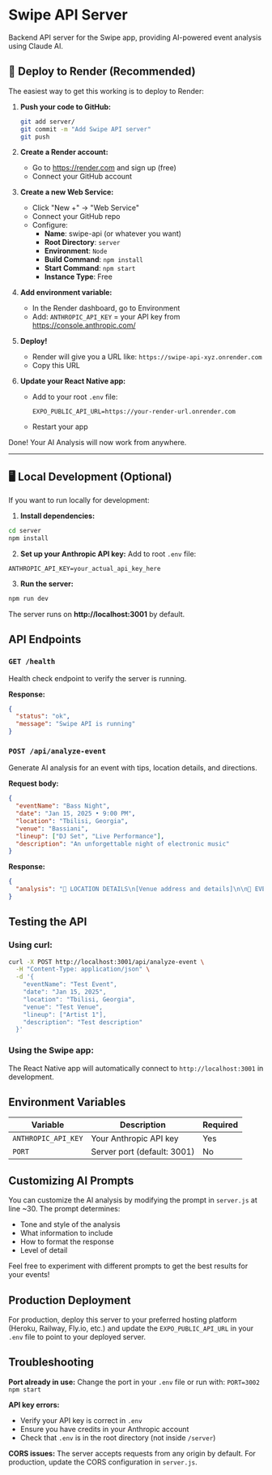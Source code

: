 # Swipe API Server

Backend API server for the Swipe app, providing AI-powered event analysis using Claude AI.

## 🚀 Deploy to Render (Recommended)

The easiest way to get this working is to deploy to Render:

1. **Push your code to GitHub:**
   ```bash
   git add server/
   git commit -m "Add Swipe API server"
   git push
   ```

2. **Create a Render account:**
   - Go to https://render.com and sign up (free)
   - Connect your GitHub account

3. **Create a new Web Service:**
   - Click "New +" → "Web Service"
   - Connect your GitHub repo
   - Configure:
     - **Name**: swipe-api (or whatever you want)
     - **Root Directory**: `server`
     - **Environment**: `Node`
     - **Build Command**: `npm install`
     - **Start Command**: `npm start`
     - **Instance Type**: Free

4. **Add environment variable:**
   - In the Render dashboard, go to Environment
   - Add: `ANTHROPIC_API_KEY` = your API key from https://console.anthropic.com/

5. **Deploy!**
   - Render will give you a URL like: `https://swipe-api-xyz.onrender.com`
   - Copy this URL

6. **Update your React Native app:**
   - Add to your root `.env` file:
     ```
     EXPO_PUBLIC_API_URL=https://your-render-url.onrender.com
     ```
   - Restart your app

Done! Your AI Analysis will now work from anywhere.

---

## 🖥️ Local Development (Optional)

If you want to run locally for development:

1. **Install dependencies:**
```bash
cd server
npm install
```

2. **Set up your Anthropic API key:**
Add to root `.env` file:
```
ANTHROPIC_API_KEY=your_actual_api_key_here
```

3. **Run the server:**
```bash
npm run dev
```

The server runs on **http://localhost:3001** by default.

## API Endpoints

### `GET /health`
Health check endpoint to verify the server is running.

**Response:**
```json
{
  "status": "ok",
  "message": "Swipe API is running"
}
```

### `POST /api/analyze-event`
Generate AI analysis for an event with tips, location details, and directions.

**Request body:**
```json
{
  "eventName": "Bass Night",
  "date": "Jan 15, 2025 • 9:00 PM",
  "location": "Tbilisi, Georgia",
  "venue": "Bassiani",
  "lineup": ["DJ Set", "Live Performance"],
  "description": "An unforgettable night of electronic music"
}
```

**Response:**
```json
{
  "analysis": "📍 LOCATION DETAILS\n[Venue address and details]\n\n🎯 EVENT OVERVIEW\n[Analysis]\n\n💡 TIPS FOR ATTENDEES\n[Tips]\n\n🚗 HOW TO GET THERE\n[Directions]"
}
```

## Testing the API

### Using curl:
```bash
curl -X POST http://localhost:3001/api/analyze-event \
  -H "Content-Type: application/json" \
  -d '{
    "eventName": "Test Event",
    "date": "Jan 15, 2025",
    "location": "Tbilisi, Georgia",
    "venue": "Test Venue",
    "lineup": ["Artist 1"],
    "description": "Test description"
  }'
```

### Using the Swipe app:
The React Native app will automatically connect to `http://localhost:3001` in development.

## Environment Variables

| Variable | Description | Required |
|----------|-------------|----------|
| `ANTHROPIC_API_KEY` | Your Anthropic API key | Yes |
| `PORT` | Server port (default: 3001) | No |

## Customizing AI Prompts

You can customize the AI analysis by modifying the prompt in `server.js` at line ~30. The prompt determines:
- Tone and style of the analysis
- What information to include
- How to format the response
- Level of detail

Feel free to experiment with different prompts to get the best results for your events!

## Production Deployment

For production, deploy this server to your preferred hosting platform (Heroku, Railway, Fly.io, etc.) and update the `EXPO_PUBLIC_API_URL` in your `.env` file to point to your deployed server.

## Troubleshooting

**Port already in use:**
Change the port in your `.env` file or run with: `PORT=3002 npm start`

**API key errors:**
- Verify your API key is correct in `.env`
- Ensure you have credits in your Anthropic account
- Check that `.env` is in the root directory (not inside `/server`)

**CORS issues:**
The server accepts requests from any origin by default. For production, update the CORS configuration in `server.js`.
